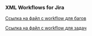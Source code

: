### XML Workflows for Jira

[Ссылка на файл с workflow для багов](https://github.com/shhhowtime/devops-netology-markov/blob/main/09-ci-01-intro/Bug_workflow.xml "Ссылка на файл с workflow для багов")

[Ссылка на файл с workflow для задач](https://github.com/shhhowtime/devops-netology-markov/blob/main/09-ci-01-intro/Task_workflow.xml "Ссылка на файл с workflow для задач")
